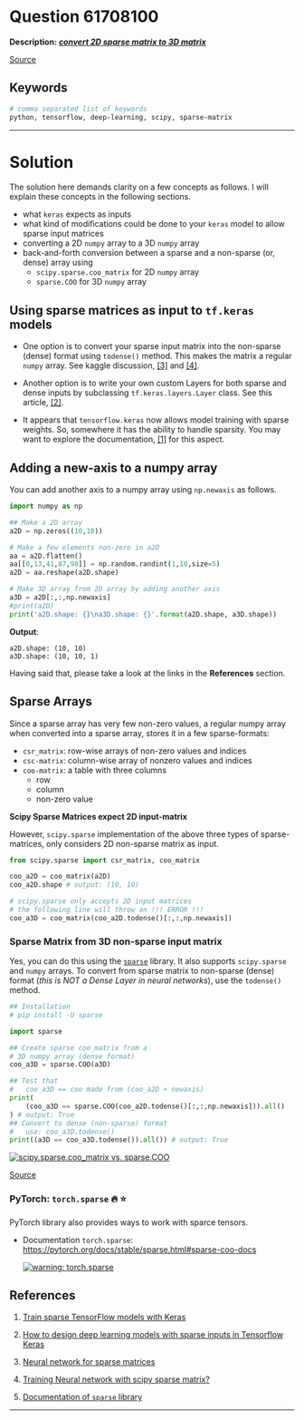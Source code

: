 # Question 61708100

**Description: [_convert 2D sparse matrix to 3D matrix_][#Q]**

[Source][#Q]

[#Q]: https://stackoverflow.com/questions/61708100/convert-2d-sparse-matrix-to-3d-matrix

## Keywords

```bash
# comma separated list of keywords
python, tensorflow, deep-learning, scipy, sparse-matrix
```

---

# Solution

The solution here demands clarity on a few concepts as follows. I will explain these concepts 
in the following sections.

- what `keras` expects as inputs
- what kind of modifications could be done to your `keras` model to allow sparse input matrices
- converting a 2D `numpy` array to a 3D `numpy` array
- back-and-forth conversion between a sparse and a non-sparse (or, dense) array using
  - `scipy.sparse.coo_matrix` for 2D `numpy` array
  - `sparse.COO` for 3D `numpy` array

## Using sparse matrices as input to `tf.keras` models

- One option is to convert your sparse input matrix into the non-sparse (dense) format using 
  `todense()` method. This makes the matrix a regular `numpy` array. See kaggle discussion, 
  [[3]][#ref-3] and [[4]][#ref-4].

- Another option is to write your own custom Layers for both sparse and dense inputs by 
  subclassing `tf.keras.layers.Layer` class. See this article, [[2]][#ref-2].

- It appears that `tensorflow.keras` now allows model training with sparse weights. So, 
  somewhere it has the ability to handle sparsity. You may want to explore the documentation, 
  [[1]][#ref-1] for this aspect.

## Adding a new-axis to a numpy array

You can add another axis to a numpy array using `np.newaxis` as follows.

```python
import numpy as np

## Make a 2D array
a2D = np.zeros((10,10))

# Make a few elements non-zero in a2D
aa = a2D.flatten()
aa[[0,13,41,87,98]] = np.random.randint(1,10,size=5)
a2D = aa.reshape(a2D.shape)

# Make 3D array from 2D array by adding another axis
a3D = a2D[:,:,np.newaxis]
#print(a2D)
print('a2D.shape: {}\na3D.shape: {}'.format(a2D.shape, a3D.shape))
```

**Output**:

```
a2D.shape: (10, 10)
a3D.shape: (10, 10, 1)
```

Having said that, please take a look at the links in the **References** section.


## Sparse Arrays

Since a sparse array has very few non-zero values, a regular numpy array when converted 
into a sparse array, stores it in a few sparse-formats:

- `csr_matrix`: row-wise arrays of non-zero values and indices
- `csc-matrix`: column-wise array of nonzero values and indices
- `coo-matrix`: a table with three columns
  + row
  + column
  + non-zero value

**Scipy Sparse Matrices expect 2D input-matrix**

However, `scipy.sparse` implementation of the above three types of sparse-matrices, only 
considers 2D non-sparse matrix as input.

```python
from scipy.sparse import csr_matrix, coo_matrix

coo_a2D = coo_matrix(a2D)
coo_a2D.shape # output: (10, 10)

# scipy.sparse only accepts 2D input matrices
# the following line will throw an !!! ERROR !!!
coo_a3D = coo_matrix(coo_a2D.todense()[:,:,np.newaxis])
```

### Sparse Matrix from 3D non-sparse input matrix

Yes, you can do this using the [`sparse`](https://github.com/pydata/sparse) library. 
It also supports `scipy.sparse` and `numpy` arrays. To convert from sparse matrix to 
non-sparse (dense) format (_this is NOT a Dense Layer in neural networks_), use 
the `todense()` method.

```python
## Installation
# pip install -U sparse

import sparse

## Create sparse coo_matrix from a
# 3D numpy array (dense format)
coo_a3D = sparse.COO(a3D)

## Test that
#   coo_a3D == coo made from (coo_a2D + newaxis)
print(
    (coo_a3D == sparse.COO(coo_a2D.todense()[:,:,np.newaxis])).all()
) # output: True
## Convert to dense (non-sparse) format
#   use: coo_a3D.todense()
print((a3D == coo_a3D.todense()).all()) # output: True
```

[![scipy.sparse.coo_matrix vs. sparse.COO][#image-comparison]][#image-comparison]

[Source][#ref-5]

### PyTorch: `torch.sparse` :fire: :star:

PyTorch library also provides ways to work with sparce tensors.

- Documentation `torch.sparse`: https://pytorch.org/docs/stable/sparse.html#sparse-coo-docs

  [![warning: torch.sparse](https://i.imgur.com/e3GSn4O.png)][#torch-sparse-docs]

[#torch-sparse-docs]: https://pytorch.org/docs/stable/sparse.html#sparse-coo-docs

  <!---
  Note: pasting an image on github directly creates a sharable link to the image. The following image was created this way.
  ![image](https://user-images.githubusercontent.com/10201242/112805990-e8509f00-903b-11eb-89f9-0d97ccd35940.png)
  --->

## References

1. [Train sparse TensorFlow models with Keras][#ref-1]

   [#ref-1]: https://www.tensorflow.org/model_optimization/guide/pruning/train_sparse_models

1. [How to design deep learning models with sparse inputs in Tensorflow Keras][#ref-2]

   [#ref-2]: https://medium.com/dailymotion/how-to-design-deep-learning-models-with-sparse-inputs-in-tensorflow-keras-fd5e754abec1

1. [Neural network for sparse matrices][#ref-3]

   [#ref-3]: https://www.kaggle.com/c/talkingdata-mobile-user-demographics/discussion/22567

1. [Training Neural network with scipy sparse matrix?][#ref-4]

   [#ref-4]: https://www.kaggle.com/c/walmart-recruiting-trip-type-classification/discussion/18154

1. [Documentation of `sparse` library][#ref-5]

   [#ref-5]: https://sparse.pydata.org/en/latest/

<!--- Ref --->

  [#image-comparison]: https://i.stack.imgur.com/VXYgK.png

---
